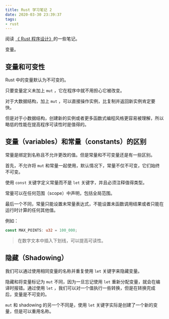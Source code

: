 ```yaml
---
title: Rust 学习笔记 2
date: 2020-03-30 23:39:37
tags:
- rust
---
```


阅读 [《 Rust 程序设计》](https://doc.rust-lang.org/book)的一些笔记。

变量。

<!--more-->

## 变量和可变性

Rust 中的变量默认为不可变的。

只要变量定义未加上 `mut` ，它在程序中就不用担心它被改变。

对于大数据结构，加上 `mut` ，可以直接操作实例，比复制并返回新实例肯定要快。

但是对于小数据结构，创建新的实例或者更多函数式编程风格更容易被理解，所以略低的性能在提高程序可读性时是值得的。

## 变量（variables）和常量（constants）的区别

常量是绑定到名称且不允许更改的值。但是常量和不可变量还是有一些区别。

首先，不允许将 `mut` 和常量一起使用，默认情况下，常量不仅不可变，它们始终不可变。

使用 `const` 关键字定义常量而不是 `let` 关键字，并且必须注释值得类型。

常量可以在任何范围（scope）中声明，包括全局范围。

最后一个不同，常量只能设置未常量表达式，不能设置未函数调用结果或者只能在运行时计算的任何其他值。

例如：

```rust
const MAX_POINTS: u32 = 100_000;
```

> 在数字文本中插入下划线，可以提高可读性。

## 隐藏（Shadowing）

我们可以通过使用相同变量的名称并重复使用 `let` 关键字来隐藏变量。

隐藏和将变量标记为 `mut` 不同，因为一旦忘记使用 `let` 重新分配变量，就会在编译时报错。通过使用 `let` ，我们可以对一个值执行一些转换，但是在转换完成后，变量是不可变的。

`mut` 和 shadowing 的另一个不同是，使用 `let` 关键字实际是创建了一个新的变量，但是可以重用名称。

